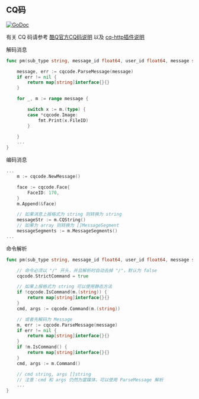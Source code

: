 ## CQ码

[![GoDoc](https://godoc.org/github.com/juzi5201314/cqhttp-go-sdk/cqcode?status.svg)](https://godoc.org/github.com/juzi5201314/cqhttp-go-sdk/cqcode)

有关 CQ 码请参考 [酷Q官方CQ码说明](https://d.cqp.me/Pro/CQ码) 以及 [cq-http插件说明](https://cqhttp.cc/docs/3.4/#/CQCode)

解码消息

```go
func pm(sub_type string, message_id float64, user_id float64, message string, font float64) map[string]interface{} {

	message, err := cqcode.ParseMessage(message)
	if err != nil {
		return map[string]interface{}{}
	}

	for _, m := range message {

		switch x := m.(type) {
		case *cqcode.Image:
			fmt.Print(x.FileID)
		}

	}
	...
}
```

编码消息

```go
...
	m := cqcode.NewMessage()

	face := cqcode.Face{
		FaceID: 170,
	}
	m.Append(&face)

	// 如果消息上报格式为 string 则转换为 string
	messageStr := m.CQString()
	// 如果为 array 则转换为 []MessageSegment
	messageSegments := m.MessageSegments()
...
```

命令解析

```go
func pm(sub_type string, message_id float64, user_id float64, message string, font float64) map[string]interface{} {

	// 命令必须以 "/" 开头，并且解析时自动去掉 "/"，默认为 false
	cqcode.StrictCommand = true

	// 如果上报格式为 string 可以使用静态方法
	if !cqcode.IsCommand(m.(string)) {
		return map[string]interface{}{}
	}
	cmd, args := cqcode.Command(m.(string))

	// 或者先解码为 Message
	m, err := cqcode.ParseMessage(message)
	if err != nil {
		return map[string]interface{}{}
	}
	if !m.IsCommand() {
		return map[string]interface{}{}
	}
	cmd, args := m.Command()

	// cmd string, args []string
	// 注意：cmd 和 args 仍然为富媒体，可以使用 ParseMessage 解析
	...
}
```
